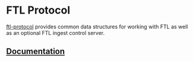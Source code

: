 # FTL Protocol

[ftl-protocol](https://gitlab.insrt.uk/insert/project-hyperspeed/-/tree/master/crates/ftl) provides common data structures for working with FTL as well as an optional FTL ingest control server.

## [Documentation](https://hyperspeed.cli.rs/components/ftl)
